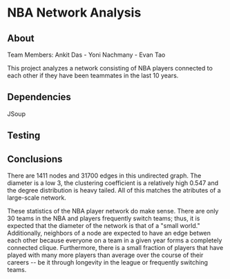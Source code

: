 # NBA Network Analysis #

## About ##

Team Members: Ankit Das - Yoni Nachmany - Evan Tao

This project analyzes a network consisting of NBA players connected to each other if they have been teammates in the last 10 years. 

## Dependencies ## 

JSoup

## Testing ##

## Conclusions ##

There are 1411 nodes and 31700 edges in this undirected graph. The diameter is a low 3, the clustering coefficient is a relatively high 0.547 and the degree distribution is heavy tailed. All of this matches the atributes of a large-scale network. 

These statistics of the NBA player network do make sense. There are only 30 teams in the NBA and players frequently switch teams; thus, it is expected that the diameter of the network is that of a "small world." Additionally, neighbors of a node are expected to have an edge betwen each other because everyone on a team in a given year forms a completely connected clique. Furthermore, there is a small fraction of players that have played with many more players than average over the course of their careers -- be it through longevity in the league or frequently switching teams. 

